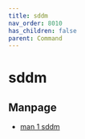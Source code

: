 ```yaml
---
title: sddm
nav_order: 8010
has_children: false
parent: Command
---
```



# sddm


## Manpage

* [man 1 sddm](https://manpages.debian.org/stable/sddm/sddm.1.en.html)
